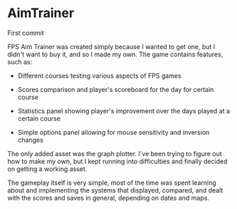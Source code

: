 # AimTrainer
First commit 

FPS Aim Trainer was created simply because I wanted to get one, but I didn't want to buy it, and so I made my own. The game contains features, such as:

   - Different courses testing various aspects of FPS games

   - Scores comparison and player's scoreboard for the day for certain course

   - Statistics panel showing player's improvement over the days played at a certain course

   - Simple options panel allowing for mouse sensitivity and inversion changes

The only added asset was the graph plotter. I've been trying to figure out how to make my own, but I kept running into difficulties and finally decided on getting a working asset.

The gameplay itself is very simple, most of the time was spent learning about and implementing the systems that displayed, compared, and dealt with the scores and saves in general, depending on dates and maps. 
